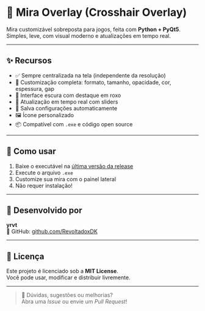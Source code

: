 # 🎯 Mira Overlay (Crosshair Overlay)

Mira customizável sobreposta para jogos, feita com **Python + PyQt5**.  
Simples, leve, com visual moderno e atualizações em tempo real.

---

## ✨ Recursos

- ✅ Sempre centralizada na tela (independente da resolução)
- 🎨 Customização completa: formato, tamanho, opacidade, cor, espessura, gap
- 🌙 Interface escura com destaque em roxo
- 🔄 Atualização em tempo real com sliders
- 💾 Salva configurações automaticamente
- 🖼️ Ícone personalizado
- 📦 Compatível com `.exe` e código open source

---

## 🚀 Como usar

1. Baixe o executável na [última versão da release](https://github.com/RevoltadoxDK/MiraPersonalizada/releases/tag/v1.0.0)
2. Execute o arquivo `.exe`
3. Customize sua mira com o painel lateral  
4. Não requer instalação!

---

## 🧰 Desenvolvido por

**yrvt**  
🔗 GitHub: [github.com/RevoltadoxDK](https://github.com/RevoltadoxDK)

---

## 📄 Licença

Este projeto é licenciado sob a **MIT License**.  
Você pode usar, modificar e distribuir livremente.

---

> 💬 Dúvidas, sugestões ou melhorias?  
Abra uma *Issue* ou envie um *Pull Request*!
